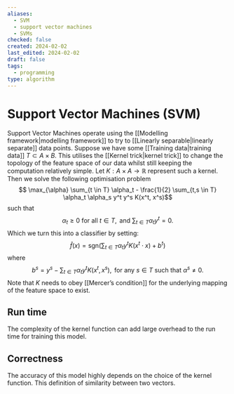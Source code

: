 ```yaml
---
aliases:
  - SVM
  - support vector machines
  - SVMs
checked: false
created: 2024-02-02
last_edited: 2024-02-02
draft: false
tags:
  - programming
type: algorithm
---
```

# Support Vector Machines (SVM)

Support Vector Machines operate using the [[Modelling framework|modelling framework]] to try to [[Linearly separable|linearly separate]] data points. Suppose we have some [[Training data|training data]] $T \subset A \times B$. This utilises the [[Kernel trick|kernel trick]] to change the topology of the feature space of our data whilst still keeping the computation relatively simple. Let $K: A \times A \rightarrow \mathbb{R}$ represent such a kernel. Then we solve the following optimisation problem
$$ \max_{\alpha} \sum_{t \in T} \alpha_t - \frac{1}{2} \sum_{t,s \in T} \alpha_t \alpha_s y^t y^s K(x^t, x^s)$$ such that
$$ \alpha_t \geq 0 \mbox{ for all } t \in T, \mbox{ and } \sum_{t \in T} \alpha_ty^t = 0.$$
Which we turn this into a classifier by setting:
$$
\hat{f}(x) = \mbox{sgn}\left ( \sum_{t \in T} \alpha_t y^t K(x^t \cdot x) + b^t \right )$$
where 
$$
b^s = y^s - \sum_{t \in T} \alpha_t y^t K(x^t, x^s), \mbox{ for any } s \in T \mbox{ such that } \alpha^s \not = 0.
$$
Note that $K$ needs to obey [[Mercer’s condition]] for the underlying mapping of the feature space to exist.

## Run time

The complexity of the kernel function can add large overhead to the run time for training this model.

## Correctness

The accuracy of this model highly depends on the choice of the kernel function. This definition of similarity between two vectors. 
